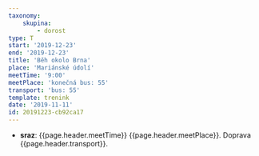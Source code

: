 ```yaml
---
taxonomy:
    skupina:
        - dorost
type: T
start: '2019-12-23'
end: '2019-12-23'
title: 'Běh okolo Brna'
place: 'Mariánské údolí'
meetTime: '9:00'
meetPlace: 'konečná bus: 55'
transport: 'bus: 55'
template: trenink
date: '2019-11-11'
id: 20191223-cb92ca17
---
```

* **sraz**: {{page.header.meetTime}} {{page.header.meetPlace}}. Doprava {{page.header.transport}}.
